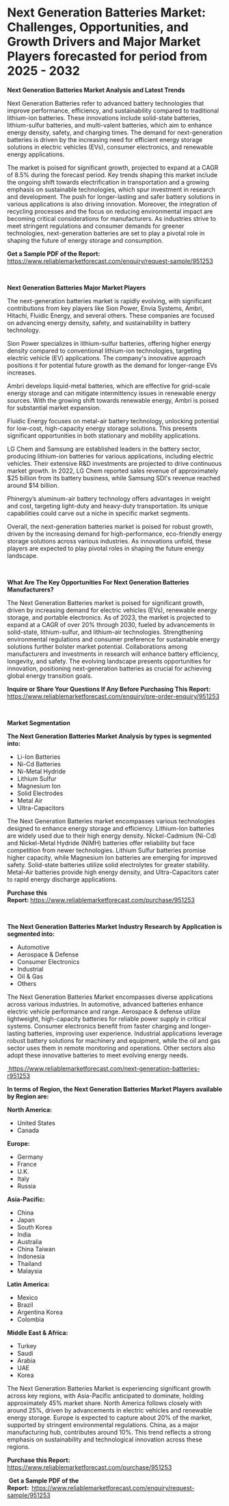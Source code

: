 <p><h1>Next Generation Batteries Market: Challenges, Opportunities, and Growth Drivers and Major Market Players forecasted for period from 2025 - 2032</h1></p><p><strong>Next Generation Batteries Market Analysis and Latest Trends</strong></p>
<p><p>Next Generation Batteries refer to advanced battery technologies that improve performance, efficiency, and sustainability compared to traditional lithium-ion batteries. These innovations include solid-state batteries, lithium-sulfur batteries, and multi-valent batteries, which aim to enhance energy density, safety, and charging times. The demand for next-generation batteries is driven by the increasing need for efficient energy storage solutions in electric vehicles (EVs), consumer electronics, and renewable energy applications. </p><p>The market is poised for significant growth, projected to expand at a CAGR of 8.5% during the forecast period. Key trends shaping this market include the ongoing shift towards electrification in transportation and a growing emphasis on sustainable technologies, which spur investment in research and development. The push for longer-lasting and safer battery solutions in various applications is also driving innovation. Moreover, the integration of recycling processes and the focus on reducing environmental impact are becoming critical considerations for manufacturers. As industries strive to meet stringent regulations and consumer demands for greener technologies, next-generation batteries are set to play a pivotal role in shaping the future of energy storage and consumption.</p></p>
<p><strong>Get a Sample PDF of the Report:&nbsp;</strong> <a href="https://www.reliablemarketforecast.com/enquiry/request-sample/951253?utm_campaign=3198&utm_medium=2&utm_source=Github&utm_content=ia&utm_term=18042025&utm_id=next-generation-batteries">https://www.reliablemarketforecast.com/enquiry/request-sample/951253</a></p>
<p>&nbsp;</p>
<p><strong>Next Generation Batteries Major Market Players</strong></p>
<p><p>The next-generation batteries market is rapidly evolving, with significant contributions from key players like Sion Power, Envia Systems, Ambri, Hitachi, Fluidic Energy, and several others. These companies are focused on advancing energy density, safety, and sustainability in battery technology.</p><p>Sion Power specializes in lithium-sulfur batteries, offering higher energy density compared to conventional lithium-ion technologies, targeting electric vehicle (EV) applications. The company's innovative approach positions it for potential future growth as the demand for longer-range EVs increases.</p><p>Ambri develops liquid-metal batteries, which are effective for grid-scale energy storage and can mitigate intermittency issues in renewable energy sources. With the growing shift towards renewable energy, Ambri is poised for substantial market expansion.</p><p>Fluidic Energy focuses on metal-air battery technology, unlocking potential for low-cost, high-capacity energy storage solutions. This presents significant opportunities in both stationary and mobility applications.</p><p>LG Chem and Samsung are established leaders in the battery sector, producing lithium-ion batteries for various applications, including electric vehicles. Their extensive R&D investments are projected to drive continuous market growth. In 2022, LG Chem reported sales revenue of approximately $25 billion from its battery business, while Samsung SDI's revenue reached around $14 billion.</p><p>Phinergy’s aluminum-air battery technology offers advantages in weight and cost, targeting light-duty and heavy-duty transportation. Its unique capabilities could carve out a niche in specific market segments.</p><p>Overall, the next-generation batteries market is poised for robust growth, driven by the increasing demand for high-performance, eco-friendly energy storage solutions across various industries. As innovations unfold, these players are expected to play pivotal roles in shaping the future energy landscape.</p></p>
<p>&nbsp;</p>
<p><strong>What Are The Key Opportunities For Next Generation Batteries Manufacturers?</strong></p>
<p><p>The Next Generation Batteries market is poised for significant growth, driven by increasing demand for electric vehicles (EVs), renewable energy storage, and portable electronics. As of 2023, the market is projected to expand at a CAGR of over 20% through 2030, fueled by advancements in solid-state, lithium-sulfur, and lithium-air technologies. Strengthening environmental regulations and consumer preference for sustainable energy solutions further bolster market potential. Collaborations among manufacturers and investments in research will enhance battery efficiency, longevity, and safety. The evolving landscape presents opportunities for innovation, positioning next-generation batteries as crucial for achieving global energy transition goals.</p></p>
<p><strong>Inquire or Share Your Questions If Any Before Purchasing This Report:</strong> <a href="https://www.reliablemarketforecast.com/enquiry/pre-order-enquiry/951253?utm_campaign=3198&utm_medium=2&utm_source=Github&utm_content=ia&utm_term=18042025&utm_id=next-generation-batteries">https://www.reliablemarketforecast.com/enquiry/pre-order-enquiry/951253</a></p>
<p>&nbsp;</p>
<p><strong>Market Segmentation</strong></p>
<p><strong>The Next Generation Batteries Market Analysis by types is segmented into:</strong></p>
<p><ul><li>Li-Ion Batteries</li><li>Ni-Cd Batteries</li><li>Ni-Metal Hydride</li><li>Lithium Sulfur</li><li>Magnesium Ion</li><li>Solid Electrodes</li><li>Metal Air</li><li>Ultra-Capacitors</li></ul></p>
<p><p>The Next Generation Batteries market encompasses various technologies designed to enhance energy storage and efficiency. Lithium-Ion batteries are widely used due to their high energy density. Nickel-Cadmium (Ni-Cd) and Nickel-Metal Hydride (NiMH) batteries offer reliability but face competition from newer technologies. Lithium Sulfur batteries promise higher capacity, while Magnesium Ion batteries are emerging for improved safety. Solid-state batteries utilize solid electrolytes for greater stability. Metal-Air batteries provide high energy density, and Ultra-Capacitors cater to rapid energy discharge applications.</p></p>
<p><strong>Purchase this Report:&nbsp;</strong><a href="https://www.reliablemarketforecast.com/purchase/951253?utm_campaign=3198&utm_medium=2&utm_source=Github&utm_content=ia&utm_term=18042025&utm_id=next-generation-batteries">https://www.reliablemarketforecast.com/purchase/951253</a></p>
<p>&nbsp;</p>
<p><strong>The Next Generation Batteries Market Industry Research by Application is segmented into:</strong></p>
<p><ul><li>Automotive</li><li>Aerospace & Defense</li><li>Consumer Electronics</li><li>Industrial</li><li>Oil & Gas</li><li>Others</li></ul></p>
<p><p>The Next Generation Batteries Market encompasses diverse applications across various industries. In automotive, advanced batteries enhance electric vehicle performance and range. Aerospace & defense utilize lightweight, high-capacity batteries for reliable power supply in critical systems. Consumer electronics benefit from faster charging and longer-lasting batteries, improving user experience. Industrial applications leverage robust battery solutions for machinery and equipment, while the oil and gas sector uses them in remote monitoring and operations. Other sectors also adopt these innovative batteries to meet evolving energy needs.</p></p>
<p><a href="https://www.reliablemarketforecast.com/next-generation-batteries-r951253?utm_campaign=3198&utm_medium=2&utm_source=Github&utm_content=ia&utm_term=18042025&utm_id=next-generation-batteries">&nbsp;https://www.reliablemarketforecast.com/next-generation-batteries-r951253</a></p>
<p><strong>In terms of Region, the Next Generation Batteries Market Players available by Region are:</strong></p>
<p>
    <p> <strong> North America: </strong>
        <ul>
            <li>United States</li>
            <li>Canada</li>
        </ul>
        </p> 
    <p> <strong> Europe: </strong>
        <ul>
            <li>Germany</li>
            <li>France</li>
            <li>U.K.</li>
            <li>Italy</li>
            <li>Russia</li>
        </ul>
        </p> 
    <p> <strong> Asia-Pacific: </strong>
        <ul>
            <li>China</li>
            <li>Japan</li>
            <li>South Korea</li>
            <li>India</li>
            <li>Australia</li>
            <li>China Taiwan</li>
            <li>Indonesia</li>
            <li>Thailand</li>
            <li>Malaysia</li>
        </ul>
        </p> 
    <p> <strong> Latin America: </strong>
        <ul>
            <li>Mexico</li>
            <li>Brazil</li>
            <li>Argentina Korea</li>
            <li>Colombia</li>
        </ul>
        </p> 
    <p> <strong> Middle East & Africa: </strong>
        <ul>
            <li>Turkey</li>
            <li>Saudi</li>
            <li>Arabia</li>
            <li>UAE</li>
            <li>Korea</li>
        </ul>
    </p>
    </p>
<p><p>The Next Generation Batteries Market is experiencing significant growth across key regions, with Asia-Pacific anticipated to dominate, holding approximately 45% market share. North America follows closely with around 25%, driven by advancements in electric vehicles and renewable energy storage. Europe is expected to capture about 20% of the market, supported by stringent environmental regulations. China, as a major manufacturing hub, contributes around 10%. This trend reflects a strong emphasis on sustainability and technological innovation across these regions.</p></p>
<p><strong>Purchase this Report: </strong><a href="https://www.reliablemarketforecast.com/purchase/951253?utm_campaign=3198&utm_medium=2&utm_source=Github&utm_content=ia&utm_term=18042025&utm_id=next-generation-batteries">https://www.reliablemarketforecast.com/purchase/951253</a></p>
<p>&nbsp;<strong>Get a Sample PDF of the Report:&nbsp;&nbsp;</strong><a href="https://www.reliablemarketforecast.com/enquiry/request-sample/951253?utm_campaign=3198&utm_medium=2&utm_source=Github&utm_content=ia&utm_term=18042025&utm_id=next-generation-batteries">https://www.reliablemarketforecast.com/enquiry/request-sample/951253</a></p>
<p><strong></strong></p>
<p><p></p><p></p><p></p></p>